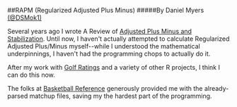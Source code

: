 ##RAPM (Regularized Adjusted Plus Minus)
#####By Daniel Myers [(@DSMok1)](https://twitter.com/DSMok1)

Several years ago I wrote A Review of [Adjusted Plus Minus and Stabilization](http://godismyjudgeok.com/DStats/2011/nba-stats/a-review-of-adjusted-plusminus-and-stabilization/).  Until now, I haven't actually attempted to calculate Regularized Adjusted Plus/Minus myself--while I understood the mathematical underpinnings, I haven't had the programming chops to actually do it.

After my work with [Golf Ratings](https://github.com/DSMok1/Golf_Ratings_R) and a variety of other R projects, I think I can do this now.

The folks at [Basketball Reference](http://basketball-reference.com/) generously provided me with the already-parsed matchup files, saving my the hardest part of the programming.